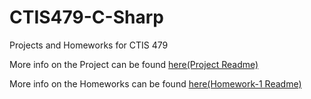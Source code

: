 # CTIS479-C-Sharp

Projects and Homeworks for CTIS 479

More info on the Project can be found [here(Project Readme)](https://github.com/omerwwazap/CTIS479-C-Sharp/tree/main/Project)

More info on the Homeworks can be found [here(Homework-1 Readme)](https://github.com/omerwwazap/CTIS479-C-Sharp/tree/main/Homework)
